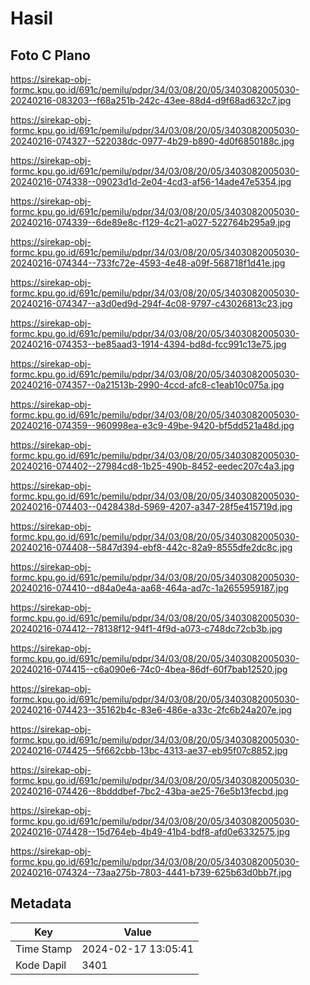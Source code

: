 # Hasil

## Foto C Plano

https://sirekap-obj-formc.kpu.go.id/691c/pemilu/pdpr/34/03/08/20/05/3403082005030-20240216-083203--f68a251b-242c-43ee-88d4-d9f68ad632c7.jpg

https://sirekap-obj-formc.kpu.go.id/691c/pemilu/pdpr/34/03/08/20/05/3403082005030-20240216-074327--522038dc-0977-4b29-b890-4d0f6850188c.jpg

https://sirekap-obj-formc.kpu.go.id/691c/pemilu/pdpr/34/03/08/20/05/3403082005030-20240216-074338--09023d1d-2e04-4cd3-af56-14ade47e5354.jpg

https://sirekap-obj-formc.kpu.go.id/691c/pemilu/pdpr/34/03/08/20/05/3403082005030-20240216-074339--6de89e8c-f129-4c21-a027-522764b295a9.jpg

https://sirekap-obj-formc.kpu.go.id/691c/pemilu/pdpr/34/03/08/20/05/3403082005030-20240216-074344--733fc72e-4593-4e48-a09f-568718f1d41e.jpg

https://sirekap-obj-formc.kpu.go.id/691c/pemilu/pdpr/34/03/08/20/05/3403082005030-20240216-074347--a3d0ed9d-294f-4c08-9797-c43026813c23.jpg

https://sirekap-obj-formc.kpu.go.id/691c/pemilu/pdpr/34/03/08/20/05/3403082005030-20240216-074353--be85aad3-1914-4394-bd8d-fcc991c13e75.jpg

https://sirekap-obj-formc.kpu.go.id/691c/pemilu/pdpr/34/03/08/20/05/3403082005030-20240216-074357--0a21513b-2990-4ccd-afc8-c1eab10c075a.jpg

https://sirekap-obj-formc.kpu.go.id/691c/pemilu/pdpr/34/03/08/20/05/3403082005030-20240216-074359--960998ea-e3c9-49be-9420-bf5dd521a48d.jpg

https://sirekap-obj-formc.kpu.go.id/691c/pemilu/pdpr/34/03/08/20/05/3403082005030-20240216-074402--27984cd8-1b25-490b-8452-eedec207c4a3.jpg

https://sirekap-obj-formc.kpu.go.id/691c/pemilu/pdpr/34/03/08/20/05/3403082005030-20240216-074403--0428438d-5969-4207-a347-28f5e415719d.jpg

https://sirekap-obj-formc.kpu.go.id/691c/pemilu/pdpr/34/03/08/20/05/3403082005030-20240216-074408--5847d394-ebf8-442c-82a9-8555dfe2dc8c.jpg

https://sirekap-obj-formc.kpu.go.id/691c/pemilu/pdpr/34/03/08/20/05/3403082005030-20240216-074410--d84a0e4a-aa68-464a-ad7c-1a2655959187.jpg

https://sirekap-obj-formc.kpu.go.id/691c/pemilu/pdpr/34/03/08/20/05/3403082005030-20240216-074412--78138f12-94f1-4f9d-a073-c748dc72cb3b.jpg

https://sirekap-obj-formc.kpu.go.id/691c/pemilu/pdpr/34/03/08/20/05/3403082005030-20240216-074415--c6a090e6-74c0-4bea-86df-60f7bab12520.jpg

https://sirekap-obj-formc.kpu.go.id/691c/pemilu/pdpr/34/03/08/20/05/3403082005030-20240216-074423--35162b4c-83e6-486e-a33c-2fc6b24a207e.jpg

https://sirekap-obj-formc.kpu.go.id/691c/pemilu/pdpr/34/03/08/20/05/3403082005030-20240216-074425--5f662cbb-13bc-4313-ae37-eb95f07c8852.jpg

https://sirekap-obj-formc.kpu.go.id/691c/pemilu/pdpr/34/03/08/20/05/3403082005030-20240216-074426--8bdddbef-7bc2-43ba-ae25-76e5b13fecbd.jpg

https://sirekap-obj-formc.kpu.go.id/691c/pemilu/pdpr/34/03/08/20/05/3403082005030-20240216-074428--15d764eb-4b49-41b4-bdf8-afd0e6332575.jpg

https://sirekap-obj-formc.kpu.go.id/691c/pemilu/pdpr/34/03/08/20/05/3403082005030-20240216-074324--73aa275b-7803-4441-b739-625b63d0bb7f.jpg


## Metadata

| Key        | Value               |
| ---------- | ------------------- |
| Time Stamp | 2024-02-17 13:05:41 |
| Kode Dapil | 3401                |



